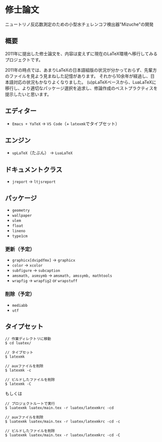 # 修士論文

ニュートリノ反応数測定のための小型水チェレンコフ検出器"Mizuche"の開発

## 概要

2011年に提出した修士論文を、内容は変えずに現在のLaTeX環境へ移行してみるプロジェクトです。

2011年の時点では、あまりLaTeXの日本語組版の状況が分かっておらず、先輩方のファイルを見よう見まねした記憶があります。
それから10余年が経過し、日本語対応の状況もかなりよくなりました。
(u)pLaTeXベースから、LuaLaTeXに移行し、より適切なパッケージ選択を追求し、修論作成のベストプラクティスを提示したいと思います。

## エディター

- `Emacs + YaTeX` → `VS Code`（+ `latexmk`でタイプセット）

## エンジン

- `upLaTeX`（たぶん） → `LuaLaTeX`

## ドキュメントクラス

- `jreport` → `ltjsreport`

## パッケージ

- `geometry`
- `wallpaper`
- `ulem`
- `float`
- `lineno`
- `type1cm`

### 更新（予定）

- `graphicx[dvipdfmx]` → `graphicx`
- `color` → `xcolor`
- `subfigure` → `subcaption`
- `amsmath, asmsymb` → `amsmath, amssymb, mathtools`
- `wrapfig` → `wrapfig2` or `wrapstuff`

### 削除（予定）

- `mediabb`
- `utf`

## タイプセット

```console
// 作業ディレクトリに移動
$ cd luatex/

// タイプセット
$ latexmk

// auxファイルを削除
$ latexmk -c

// ビルドしたファイルを削除
$ latexmk -C
```

もしくは

```console
// プロジェクトルートで実行
$ luatexmk luatex/main.tex -r luatex/latexmkrc -cd

// auxファイルを削除
$ luatexmk luatex/main.tex -r luatex/latexmkrc -cd -c

// ビルドしたファイルを削除
$ luatexmk luatex/main.tex -r luatex/latexmkrc -cd -C
```
